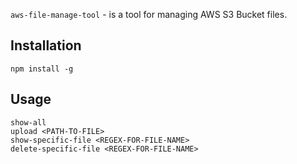 
`aws-file-manage-tool` - is a tool for managing AWS S3 Bucket files.


## Installation

    npm install -g

## Usage

    show-all
    upload <PATH-TO-FILE>
    show-specific-file <REGEX-FOR-FILE-NAME>
    delete-specific-file <REGEX-FOR-FILE-NAME>